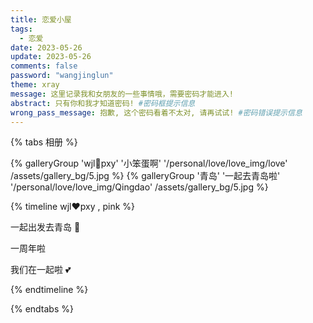 ```yaml
---
title: 恋爱小屋
tags:
  - 恋爱
date: 2023-05-26
update: 2023-05-26
comments: false
password: "wangjinglun"
theme: xray
message: 这里记录我和女朋友的一些事情哦，需要密码才能进入!
abstract: 只有你和我才知道密码! #密码框提示信息
wrong_pass_message: 抱歉, 这个密码看着不太对, 请再试试! #密码错误提示信息
---
```


{% tabs 相册 %}

<!-- tab 相册 📸 -->

<div  class="gallery-group-main">
{% galleryGroup 'wjl💖pxy' '小笨蛋啊' '/personal/love/love_img/love' /assets/gallery_bg/5.jpg %}
{% galleryGroup '青岛' '一起去青岛啦' '/personal/love/love_img/Qingdao' /assets/gallery_bg/5.jpg %}
</div>

<!-- endtab -->

<!-- tab 我们走过的点点滴滴 ⌛ -->

{% timeline wjl❤️pxy , pink %}

<!-- timeline  2023-04-21  -->

一起出发去青岛 🚆

<!-- endtimeline -->

<!-- timeline 2021-11-08 -->

一周年啦

<!-- endtimeline -->
<!-- timeline 2020-11-08 -->

我们在一起啦 💕

<!-- endtimeline -->

{% endtimeline %}

<!-- endtab -->

{% endtabs %}
